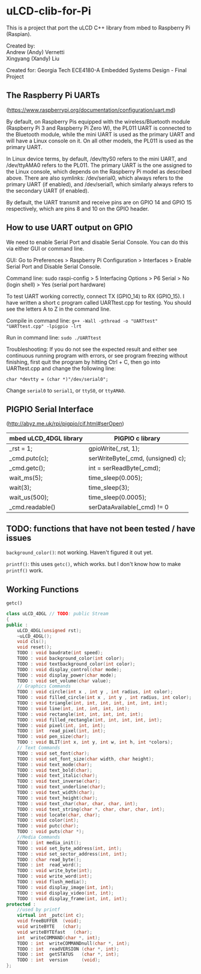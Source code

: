 # uLCD-clib-for-Pi
This is a project that port the uLCD C++ library from mbed to Raspberry Pi (Raspian).

Created by:
<br>Andrew (Andy) Vernetti
<br>Xingyang (Xandy) Liu

Created for:
Georgia Tech ECE4180-A Embedded Systems Design - Final Project

## The Raspberry Pi UARTs 
(https://www.raspberrypi.org/documentation/configuration/uart.md)

By default, on Raspberry Pis equipped with the wireless/Bluetooth module (Raspberry Pi 3 and Raspberry Pi Zero W), the PL011 UART is connected to the Bluetooth module, while the mini UART is used as the primary UART and will have a Linux console on it. On all other models, the PL011 is used as the primary UART.

In Linux device terms, by default, /dev/ttyS0 refers to the mini UART, and /dev/ttyAMA0 refers to the PL011. The primary UART is the one assigned to the Linux console, which depends on the Raspberry Pi model as described above. There are also symlinks: /dev/serial0, which always refers to the primary UART (if enabled), and /dev/serial1, which similarly always refers to the secondary UART (if enabled).

By default, the UART transmit and receive pins are on GPIO 14 and GPIO 15 respectively, which are pins 8 and 10 on the GPIO header.

## How to use UART output on GPIO
We need to enable Serial Port and disable Serial Console. You can do this via either GUI or command line.

GUI: Go to Preferences > Raspberry Pi Configuration > Interfaces > Enable Serial Port and Disable Serial Console.

Command line: sudo raspi-config > 5 Interfacing Options > P6 Serial > No (login shell) > Yes (serial port hardware)

To test UART working correctly, connect TX (GPIO_14) to RX (GPIO_15). I have written a short c program called UARTtest.cpp for testing. You should see the letters A to Z in the command line.

Compile in command line: `g++ -Wall -pthread -o "UARTtest" "UARTtest.cpp" -lpigpio -lrt`

Run in command line: `sudo ./UARTtest`

Troubleshooting: If you do not see the expected result and either see continuous running program with errors, or see program freezing without finishing, first quit the program by hitting Ctrl + C, then go into UARTtest.cpp and change the following line:

`char *devtty = (char *)"/dev/serial0";`

Change `serial0` to `serial1`, or `ttyS0`, or `ttyAMA0`.

## PIGPIO Serial Interface 
(http://abyz.me.uk/rpi/pigpio/cif.html#serOpen)

mbed uLCD_4DGL library      |      PIGPIO c library
---                         |      ---
_rst = 1;                   |      gpioWrite(_rst, 1); 
_cmd.putc(c);               |      serWriteByte(_cmd, (unsigned) c);
_cmd.getc();                |      int = serReadByte(_cmd);
wait_ms(5);                 |      time_sleep(0.005);
wait(3);                    |      time_sleep(3);
wait_us(500);               |      time_sleep(0.0005);
_cmd.readable()             |      serDataAvailable(_cmd) != 0

## TODO: functions that have not been tested / have issues
`background_color()`: not working. Haven't figured it out yet.

`printf()`: this uses `getc()`, which works. but I don't know how to make `printf()` work.

## Working Functions
`getc()`

```c++
class uLCD_4DGL // TODO: public Stream
{
public :
    uLCD_4DGL(unsigned rst);
    ~uLCD_4DGL();
    void cls();
    void reset();
    TODO : void baudrate(int speed);
    TODO : void background_color(int color);
    TODO : void textbackground_color(int color);
    TODO : void display_control(char mode);
    TODO : void display_power(char mode);
    TODO : void set_volume(char value);
    // Graphics Commands
    TODO : void circle(int x , int y , int radius, int color);
    TODO : void filled_circle(int x , int y , int radius, int color);
    TODO : void triangle(int, int, int, int, int, int, int);
    TODO : void line(int, int, int, int, int);
    TODO : void rectangle(int, int, int, int, int);
    TODO : void filled_rectangle(int, int, int, int, int);
    TODO : void pixel(int, int, int);
    TODO : int  read_pixel(int, int);
    TODO : void pen_size(char);
    TODO : void BLIT(int x, int y, int w, int h, int *colors);
    // Text Commands
    TODO : void set_font(char);
    TODO : void set_font_size(char width, char height);  
    TODO : void text_mode(char);
    TODO : void text_bold(char);
    TODO : void text_italic(char);
    TODO : void text_inverse(char);
    TODO : void text_underline(char);
    TODO : void text_width(char);
    TODO : void text_height(char);
    TODO : void text_char(char, char, char, int);
    TODO : void text_string(char *, char, char, char, int);
    TODO : void locate(char, char);
    TODO : void color(int);
    TODO : void putc(char);
    TODO : void puts(char *);
    //Media Commands
    TODO : int media_init();
    TODO : void set_byte_address(int, int);
    TODO : void set_sector_address(int, int);
    TODO : char read_byte();
    TODO : int  read_word();
    TODO : void write_byte(int);
    TODO : void write_word(int);
    TODO : void flush_media();
    TODO : void display_image(int, int);
    TODO : void display_video(int, int);
    TODO : void display_frame(int, int, int);
protected :
    //used by printf
    virtual int _putc(int c);
    void freeBUFFER  (void);
    void writeBYTE   (char);
    void writeBYTEfast   (char);
    int  writeCOMMAND(char *, int);
    TODO : int  writeCOMMANDnull(char *, int);
    TODO : int  readVERSION (char *, int);
    TODO : int  getSTATUS   (char *, int);
    TODO : int  version     (void);
};
```